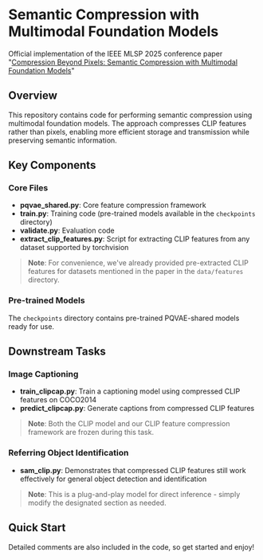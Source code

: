 # Semantic Compression with Multimodal Foundation Models

Official implementation of the IEEE MLSP 2025 conference paper "[Compression Beyond Pixels: Semantic Compression with Multimodal Foundation Models](https://arxiv.org/abs/2509.05925)"

## Overview

This repository contains code for performing semantic compression using multimodal foundation models. The approach compresses CLIP features rather than pixels, enabling more efficient storage and transmission while preserving semantic information.

## Key Components

### Core Files

- **pqvae_shared.py**: Core feature compression framework
- **train.py**: Training code (pre-trained models available in the `checkpoints` directory)
- **validate.py**: Evaluation code
- **extract_clip_features.py**: Script for extracting CLIP features from any dataset supported by torchvision
> **Note**: For convenience, we've already provided pre-extracted CLIP features for datasets mentioned in the paper in the `data/features` directory.

### Pre-trained Models

The `checkpoints` directory contains pre-trained PQVAE-shared models ready for use.

## Downstream Tasks

### Image Captioning

- **train_clipcap.py**: Train a captioning model using compressed CLIP features on COCO2014
- **predict_clipcap.py**: Generate captions from compressed CLIP features
  
> **Note**: Both the CLIP model and our CLIP feature compression framework are frozen during this task.

### Referring Object Identification

- **sam_clip.py**: Demonstrates that compressed CLIP features still work effectively for general object detection and identification
  
> **Note**: This is a plug-and-play model for direct inference - simply modify the designated section as needed.

## Quick Start

Detailed comments are also included in the code, so get started and enjoy!
 
